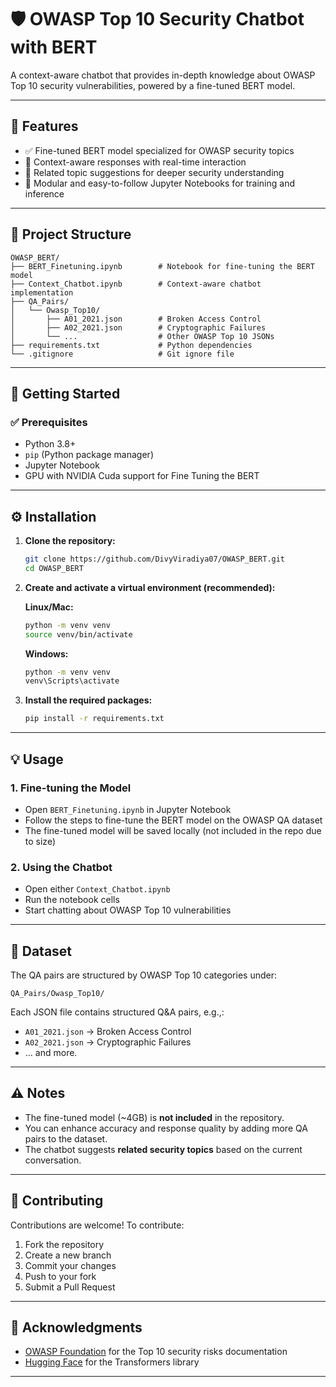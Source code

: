# 🛡️ OWASP Top 10 Security Chatbot with BERT

A context-aware chatbot that provides in-depth knowledge about OWASP Top 10 security vulnerabilities, powered by a fine-tuned BERT model.

---

## 🚀 Features

* ✅ Fine-tuned BERT model specialized for OWASP security topics
* 🧠 Context-aware responses with real-time interaction
* 🔄 Related topic suggestions for deeper security understanding
* 📒 Modular and easy-to-follow Jupyter Notebooks for training and inference

---

## 📁 Project Structure

```
OWASP_BERT/
├── BERT_Finetuning.ipynb        # Notebook for fine-tuning the BERT model
├── Context_Chatbot.ipynb        # Context-aware chatbot implementation
├── QA_Pairs/
│   └── Owasp_Top10/
│       ├── A01_2021.json        # Broken Access Control
│       ├── A02_2021.json        # Cryptographic Failures
│       └── ...                  # Other OWASP Top 10 JSONs
├── requirements.txt             # Python dependencies
└── .gitignore                   # Git ignore file
```

---

## 🧰 Getting Started

### ✅ Prerequisites

* Python 3.8+
* `pip` (Python package manager)
* Jupyter Notebook
* GPU with NVIDIA Cuda support for Fine Tuning the BERT

---

## ⚙️ Installation

1. **Clone the repository:**

   ```bash
   git clone https://github.com/DivyViradiya07/OWASP_BERT.git
   cd OWASP_BERT
   ```

2. **Create and activate a virtual environment (recommended):**

   **Linux/Mac:**

   ```bash
   python -m venv venv
   source venv/bin/activate
   ```

   **Windows:**

   ```bash
   python -m venv venv
   venv\Scripts\activate
   ```

3. **Install the required packages:**

   ```bash
   pip install -r requirements.txt
   ```

---

## 💡 Usage

### 1. Fine-tuning the Model

* Open `BERT_Finetuning.ipynb` in Jupyter Notebook
* Follow the steps to fine-tune the BERT model on the OWASP QA dataset
* The fine-tuned model will be saved locally (not included in the repo due to size)

### 2. Using the Chatbot

* Open either `Context_Chatbot.ipynb`
* Run the notebook cells
* Start chatting about OWASP Top 10 vulnerabilities

---

## 📂 Dataset

The QA pairs are structured by OWASP Top 10 categories under:

```
QA_Pairs/Owasp_Top10/
```

Each JSON file contains structured Q\&A pairs, e.g.,:

* `A01_2021.json` → Broken Access Control
* `A02_2021.json` → Cryptographic Failures
* … and more.

---

## ⚠️ Notes

* The fine-tuned model (\~4GB) is **not included** in the repository.
* You can enhance accuracy and response quality by adding more QA pairs to the dataset.
* The chatbot suggests **related security topics** based on the current conversation.

---

## 🤝 Contributing

Contributions are welcome! To contribute:

1. Fork the repository
2. Create a new branch
3. Commit your changes
4. Push to your fork
5. Submit a Pull Request

---
## 🙏 Acknowledgments

* [OWASP Foundation](https://owasp.org) for the Top 10 security risks documentation
* [Hugging Face](https://huggingface.co/transformers/) for the Transformers library
---

